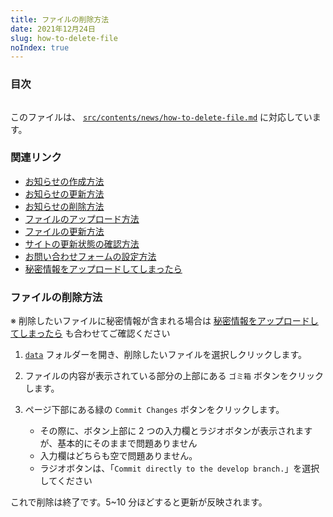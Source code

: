 ```yaml
---
title: ファイルの削除方法
date: 2021年12月24日
slug: how-to-delete-file
noIndex: true
---
```


### 目次

```toc

```

このファイルは、 [`src/contents/news/how-to-delete-file.md`](https://github.com/sshihci/sshihci.github.io/blob/develop/src/contents/news/how-to-delete-file.md) に対応しています。

### 関連リンク

- [お知らせの作成方法](../how-to-create-news)
- [お知らせの更新方法](../how-to-update-news)
- [お知らせの削除方法](../how-to-delete-news)
- [ファイルのアップロード方法](../how-to-upload-file)
- [ファイルの更新方法](../how-to-update-file)
- [サイトの更新状態の確認方法](../how-to-check-deploy)
- [お問い合わせフォームの設定方法](../how-to-connect-contact-form)
- [秘密情報をアップロードしてしまったら](../how-to-remove-from-git-history)

### ファイルの削除方法

※ 削除したいファイルに秘密情報が含まれる場合は [秘密情報をアップロードしてしまったら](../how-to-remove-from-git-history) も合わせてご確認ください

1. [`data`](https://github.com/sshihci/sshihci.github.io/tree/develop/src/contents/data) フォルダーを開き、削除したいファイルを選択しクリックします。
2. ファイルの内容が表示されている部分の上部にある `ゴミ箱` ボタンをクリックします。
3. ページ下部にある緑の `Commit Changes` ボタンをクリックします。

   - その際に、ボタン上部に 2 つの入力欄とラジオボタンが表示されますが、基本的にそのままで問題ありません
   - 入力欄はどちらも空で問題ありません。
   - ラジオボタンは、「`Commit directly to the develop branch.`」を選択してください

これで削除は終了です。5~10 分ほどすると更新が反映されます。
